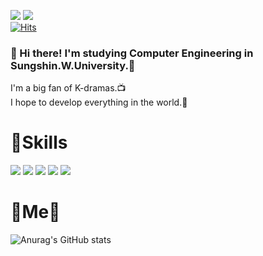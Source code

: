 <a href="https://blog.naver.com/wngml203" target="_blank"><img src="https://img.shields.io/badge/Blog-FF4154?style=flat-square&logo=Undertale&logoColor=white"></a>
<a href="mailto:20190976@sungshin.ac.kr"><img src="https://img.shields.io/badge/Gmail-EA4335?style=flat-square&logo=Gmail&logoColor=white"></a>
<br>[![Hits](https://hits.seeyoufarm.com/api/count/incr/badge.svg?url=https%3A%2F%2Fgithub.com%2Fjhsong76)](https://hits.seeyoufram.com)

### 👩 Hi there! I'm studying Computer Engineering in Sungshin.W.University.💜 
  
I'm a big fan of K-dramas.📺   
I hope to develop everything in the world.🎇

# 💪Skills

<img src="https://img.shields.io/badge/C++-00599?style=flat-square&logo=C%2B%2B&logoColor=white"/></a>
<img src="https://img.shields.io/badge/Java-007396?style=flat-square&logo=Java&logoColor=white"/></a>
<img src="https://img.shields.io/badge/Python-3776AB?style=flat-square&logo=Python&logoColor=white"/></a>
<img src="https://img.shields.io/badge/Node.js-339933?style=flat-square&logo=Node.js&logoColor=white"/></a>
<img src="https://img.shields.io/badge/Spring-6DB33F?style=flat-square&logo=Spring&logoColor=white"/></a>

# 💎Me💎

![Anurag's GitHub stats](https://github-readme-stats.vercel.app/api?username=jhsong76&show_icons=true&theme=default)

	
<!--
**jhsong76/jhsong76** is a ✨ _special_ ✨ repository because its `README.md` (this file) appears on your GitHub profile.

Here are some ideas to get you started:

- 🔭 I’m currently working on ...
- 🌱 I’m currently learning ...
- 👯 I’m looking to collaborate on ...
- 🤔 I’m looking for help with ...
- 💬 Ask me about ...
- 📫 How to reach me: ...
- 😄 Pronouns: ...
- ⚡ Fun fact: ...
-->
